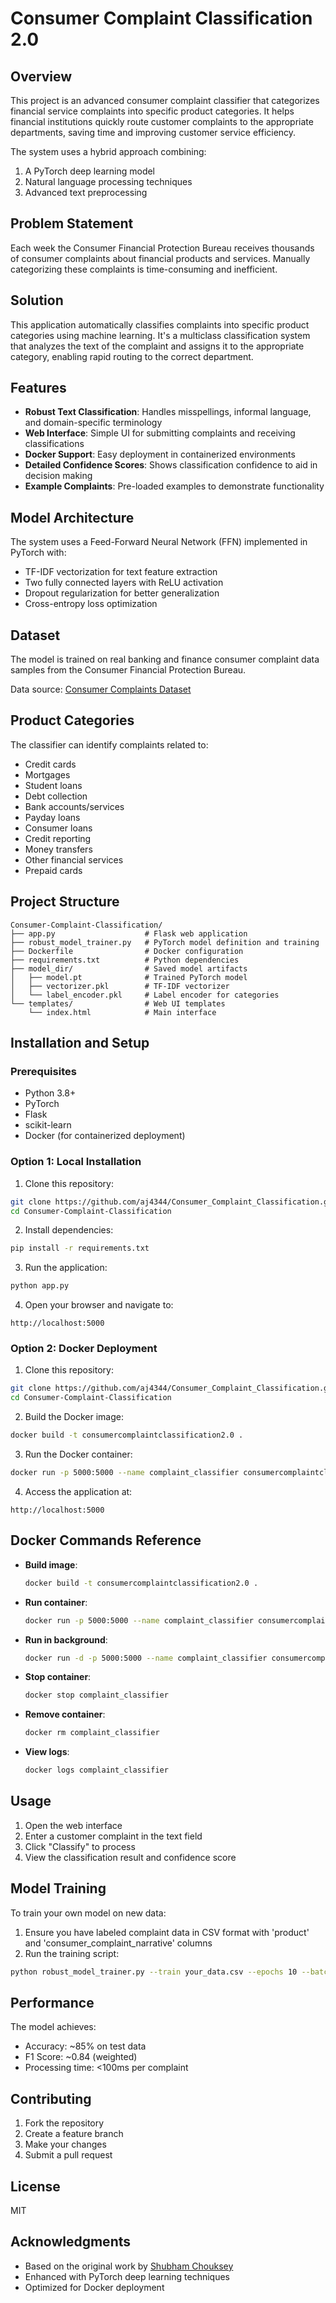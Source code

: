 # Consumer Complaint Classification 2.0

## Overview
This project is an advanced consumer complaint classifier that categorizes financial service complaints into specific product categories. It helps financial institutions quickly route customer complaints to the appropriate departments, saving time and improving customer service efficiency.

The system uses a hybrid approach combining:
1. A PyTorch deep learning model
2. Natural language processing techniques
3. Advanced text preprocessing

## Problem Statement
Each week the Consumer Financial Protection Bureau receives thousands of consumer complaints about financial products and services. Manually categorizing these complaints is time-consuming and inefficient.

## Solution
This application automatically classifies complaints into specific product categories using machine learning. It's a multiclass classification system that analyzes the text of the complaint and assigns it to the appropriate category, enabling rapid routing to the correct department.

## Features
- **Robust Text Classification**: Handles misspellings, informal language, and domain-specific terminology
- **Web Interface**: Simple UI for submitting complaints and receiving classifications
- **Docker Support**: Easy deployment in containerized environments
- **Detailed Confidence Scores**: Shows classification confidence to aid in decision making
- **Example Complaints**: Pre-loaded examples to demonstrate functionality

## Model Architecture
The system uses a Feed-Forward Neural Network (FFN) implemented in PyTorch with:
- TF-IDF vectorization for text feature extraction
- Two fully connected layers with ReLU activation
- Dropout regularization for better generalization
- Cross-entropy loss optimization

## Dataset
The model is trained on real banking and finance consumer complaint data samples from the Consumer Financial Protection Bureau.

Data source: [Consumer Complaints Dataset](https://github.com/shubhamchouksey/Consumer-Complaint-Classification/blob/master/consumer_complaints.csv.zip)

## Product Categories
The classifier can identify complaints related to:
- Credit cards
- Mortgages
- Student loans
- Debt collection
- Bank accounts/services
- Payday loans
- Consumer loans
- Credit reporting
- Money transfers
- Other financial services
- Prepaid cards

## Project Structure
```
Consumer-Complaint-Classification/
├── app.py                    # Flask web application
├── robust_model_trainer.py   # PyTorch model definition and training
├── Dockerfile                # Docker configuration
├── requirements.txt          # Python dependencies
├── model_dir/                # Saved model artifacts
│   ├── model.pt              # Trained PyTorch model
│   ├── vectorizer.pkl        # TF-IDF vectorizer
│   └── label_encoder.pkl     # Label encoder for categories
└── templates/                # Web UI templates
    └── index.html            # Main interface
```

## Installation and Setup

### Prerequisites
- Python 3.8+
- PyTorch
- Flask
- scikit-learn
- Docker (for containerized deployment)

### Option 1: Local Installation

1. Clone this repository:
```bash
git clone https://github.com/aj4344/Consumer_Complaint_Classification.git
cd Consumer-Complaint-Classification
```

2. Install dependencies:
```bash
pip install -r requirements.txt
```

3. Run the application:
```bash
python app.py
```

4. Open your browser and navigate to:
```
http://localhost:5000
```

### Option 2: Docker Deployment

1. Clone this repository:
```bash
git clone https://github.com/aj4344/Consumer_Complaint_Classification.git
cd Consumer-Complaint-Classification
```

2. Build the Docker image:
```bash
docker build -t consumercomplaintclassification2.0 .
```

3. Run the Docker container:
```bash
docker run -p 5000:5000 --name complaint_classifier consumercomplaintclassification2.0
```

4. Access the application at:
```
http://localhost:5000
```

## Docker Commands Reference

- **Build image**:
  ```bash
  docker build -t consumercomplaintclassification2.0 .
  ```

- **Run container**:
  ```bash
  docker run -p 5000:5000 --name complaint_classifier consumercomplaintclassification2.0
  ```

- **Run in background**:
  ```bash
  docker run -d -p 5000:5000 --name complaint_classifier consumercomplaintclassification2.0
  ```

- **Stop container**:
  ```bash
  docker stop complaint_classifier
  ```

- **Remove container**:
  ```bash
  docker rm complaint_classifier
  ```

- **View logs**:
  ```bash
  docker logs complaint_classifier
  ```

## Usage
1. Open the web interface
2. Enter a customer complaint in the text field
3. Click "Classify" to process
4. View the classification result and confidence score

## Model Training
To train your own model on new data:

1. Ensure you have labeled complaint data in CSV format with 'product' and 'consumer_complaint_narrative' columns
2. Run the training script:
```bash
python robust_model_trainer.py --train your_data.csv --epochs 10 --batch 128 --hidden 512 --save-dir model_dir
```

## Performance
The model achieves:
- Accuracy: ~85% on test data
- F1 Score: ~0.84 (weighted)
- Processing time: <100ms per complaint

## Contributing
1. Fork the repository
2. Create a feature branch
3. Make your changes
4. Submit a pull request

## License
MIT

## Acknowledgments
- Based on the original work by [Shubham Chouksey](https://github.com/shubhamchouksey/Consumer-Complaint-Classification)
- Enhanced with PyTorch deep learning techniques
- Optimized for Docker deployment
